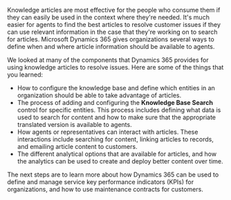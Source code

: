 Knowledge articles are most effective for the people who consume them if they can easily be used in the context where they're needed. It's much easier for agents to find the best articles to resolve customer issues if they can use relevant information in the case that they're working on to search for articles. Microsoft Dynamics 365 gives organizations several ways to define when and where article information should be available to agents.

We looked at many of the components that Dynamics 365 provides for using knowledge articles to resolve issues. Here are some of the things that you learned:

- How to configure the knowledge base and define which entities in an organization should be able to take advantage of articles.
- The process of adding and configuring the **Knowledge Base Search** control for specific entities. This process includes defining what data is used to search for content and how to make sure that the appropriate translated version is available to agents.
- How agents or representatives can interact with articles. These interactions include searching for content, linking articles to records, and emailing article content to customers.
- The different analytical options that are available for articles, and how the analytics can be used to create and deploy better content over time.

The next steps are to learn more about how Dynamics 365 can be used to define and manage service key performance indicators (KPIs) for organizations, and how to use maintenance contracts for customers.
